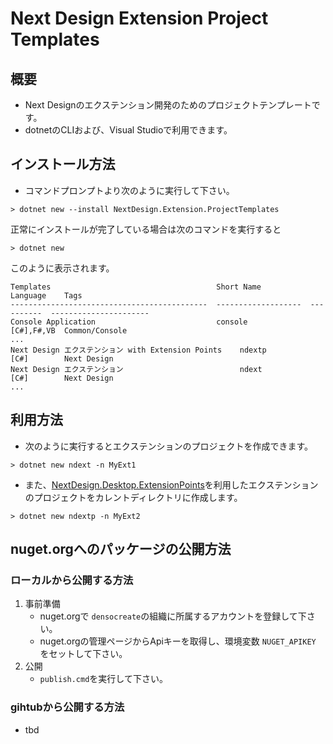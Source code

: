 # Next Design Extension Project Templates

## 概要
* Next Designのエクステンション開発のためのプロジェクトテンプレートです。
* dotnetのCLIおよび、Visual Studioで利用できます。

## インストール方法
* コマンドプロンプトより次のように実行して下さい。

```
> dotnet new --install NextDesign.Extension.ProjectTemplates
```

正常にインストールが完了している場合は次のコマンドを実行すると

```
> dotnet new 
```

このように表示されます。

```
Templates                                     Short Name           Language    Tags
--------------------------------------------  -------------------  ----------  ----------------------
Console Application                           console              [C#],F#,VB  Common/Console
...
Next Design エクステンション with Extension Points    ndextp               [C#]        Next Design
Next Design エクステンション                          ndext                [C#]        Next Design
...

```

## 利用方法

* 次のように実行するとエクステンションのプロジェクトを作成できます。

```
> dotnet new ndext -n MyExt1
```

* また、[NextDesign.Desktop.ExtensionPoints](https://www.nuget.org/packages/NextDesign.Desktop.ExtensionPoints/)を利用したエクステンションのプロジェクトをカレントディレクトリに作成します。

```
> dotnet new ndextp -n MyExt2
```

## nuget.orgへのパッケージの公開方法


### ローカルから公開する方法
1. 事前準備
   * nuget.orgで `densocreate`の組織に所属するアカウントを登録して下さい。
   * nuget.orgの管理ページからApiキーを取得し、環境変数 `NUGET_APIKEY` をセットして下さい。
2. 公開
   * `publish.cmd`を実行して下さい。

### gihtubから公開する方法
* tbd

